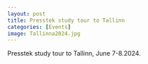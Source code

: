 ```yaml
---
layout: post
title: Presstek study tour to Tallinn 
categories: [Events]
image: Tallinna2024.jpg
---
```

Presstek study tour to Tallinn, June 7-8.2024. 

